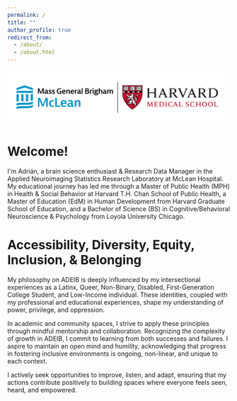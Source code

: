 ```yaml
---
permalink: /
title: ""
author_profile: true
redirect_from: 
  - /about/
  - /about.html
---
```


<p align="center">
  <img src="/images/McLean-Harvard Banner.svg">
</p>

**Welcome!**
=====
I'm Adrián, a brain science enthusiast & Research Data Manager in the Applied Neuroimaging Statistics Research Laboratory at McLean Hospital. My educational journey has led me through a Master of Public Health (MPH) in Health & Social Behavior at Harvard T.H. Chan School of Public Health, a Master of Education (EdM) in Human Development from Harvard Graduate School of Education, and a Bachelor of Science (BS) in Cognitive/Behavioral Neuroscience & Psychology from Loyola University Chicago.

**Accessibility, Diversity, Equity, Inclusion, & Belonging**
=====
My philosophy on ADEIB is deeply influenced by my intersectional experiences as a Latinx, Queer, Non-Binary, Disabled, First-Generation College Student, and Low-Income individual. These identities, coupled with my professional and educational experiences, shape my understanding of power, privilege, and oppression.

In academic and community spaces, I strive to apply these principles through mindful mentorship and collaboration. Recognizing the complexity of growth in ADEIB, I commit to learning from both successes and failures. I aspire to maintain an open mind and humility, acknowledging that progress in fostering inclusive environments is ongoing, non-linear, and unique to each context.

I actively seek opportunities to improve, listen, and adapt, ensuring that my actions contribute positively to building spaces where everyone feels seen, heard, and empowered.
